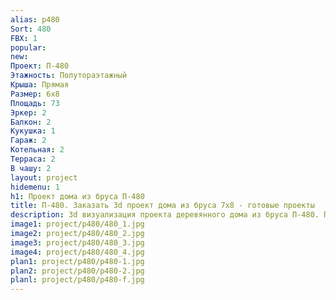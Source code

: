 ```yaml
---
alias: p480
Sort: 480
FBX: 1
popular: 
new: 
Проект: П-480
Этажность: Полутораэтажный
Крыша: Прямая
Размер: 6х8
Площадь: 73
Эркер: 2
Балкон: 2
Кукушка: 1
Гараж: 2
Котельная: 2
Терраса: 2
В чашу: 2
layout: project
hidemenu: 1
h1: Проект дома из бруса П-480
title: П-480. Заказать 3d проект дома из бруса 7х8 - готовые проекты
description: 3d визуализация проекта деревянного дома из бруса П-480. Площадь 73 м2, размер 7х8. Вы можете внести любые изменения в проект.
image1: project/p480/480_1.jpg
image2: project/p480/480_2.jpg
image3: project/p480/480_3.jpg
image4: project/p480/480_4.jpg
plan1: project/p480/p480-1.jpg
plan2: project/p480/p480-2.jpg
planl: project/p480/p480-f.jpg
---
```

